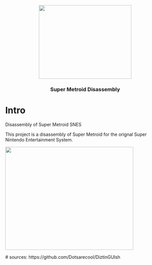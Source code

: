 <p align="center"><img src="https://i.imgur.com/z9liSt6.png" width="292" height="232"> </p>
<h3 align="center">Super Metroid Disassembly</h3>

# Intro

Disassembly of Super Metroid SNES

This project is a disassembly of Super Metroid for the orignal Super Nintendo Entertainment System.

<p><img src="https://i.imgur.com/z9liSt6.png" width="404" height="324"> </p>
# sources:
https://github.com/Dotsarecool/DiztinGUIsh
